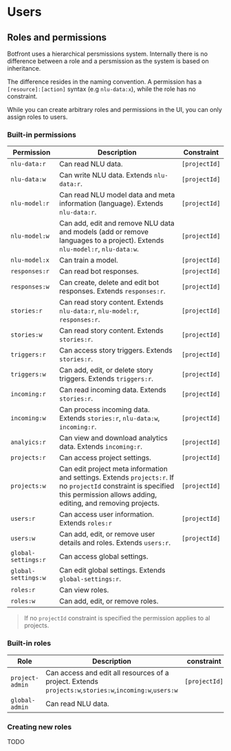 # Users

## Roles and permissions

Botfront uses a hierarchical persmissions system. Internally there is no difference between a role and a persmission as the system is based on inheritance.

The difference resides in the naming convention. A permission has a `[resource]:[action]` syntax (e.g `nlu-data:x`), while the role has no constraint. 

While you can create arbitrary roles and permissions in the UI, you can only assign roles to users.



### Built-in permissions

| Permission          | Description                                                                                                                                                                           | Constraint    |
|---------------------|---------------------------------------------------------------------------------------------------------------------------------------------------------------------------------------|---------------|
| `nlu-data:r`        | Can read NLU data.                                                                                                                                                                    | `[projectId]` |
| `nlu-data:w`        | Can write NLU data. Extends `nlu-data:r`.                                                                                                                                             | `[projectId]` |
| `nlu-model:r`       | Can read NLU model data and meta information (language). Extends `nlu-data:r`.                                                                                                        | `[projectId]` |
| `nlu-model:w`       | Can add, edit and remove NLU data and models (add or remove languages to a project). Extends `nlu-model:r`, `nlu-data:w`.                                                             | `[projectId]` |
| `nlu-model:x`       | Can train a model.                                                                                                                                                                    | `[projectId]` |
| `responses:r`       | Can read bot responses.                                                                                                                                                               | `[projectId]` |
| `responses:w`       | Can create, delete and edit bot responses. Extends `responses:r`.                                                                                                                     | `[projectId]` |
| `stories:r`         | Can read story content. Extends `nlu-data:r`, `nlu-model:r`, `responses:r`.                                                                                                           | `[projectId]` |
| `stories:w`         | Can read story content. Extends `stories:r`.                                                                                                                                          | `[projectId]` |
| `triggers:r`        | Can access story triggers. Extends `stories:r`.                                                                                                                                       | `[projectId]` |
| `triggers:w`        | Can add, edit, or delete story triggers. Extends `triggers:r`.                                                                                                                        | `[projectId]` |
| `incoming:r`        | Can read incoming data. Extends `stories:r`.                                                                                                                                          | `[projectId]` |
| `incoming:w`        | Can process incoming data. Extends `stories:r`, `nlu-data:w`, `incoming:r`.                                                                                                           | `[projectId]` |
| `analyics:r`        | Can view and download analytics data. Extends `incoming:r`.                                                                                                                           | `[projectId]` |
| `projects:r`        | Can access project settings.                                                                                                                                                          | `[projectId]` |
| `projects:w`        | Can edit project meta information and settings. Extends `projects:r`. If no `projectId` constraint is specified this permission allows adding, editing, and removing projects.        | `[projectId]` |
| `users:r`           | Can access user information. Extends `roles:r`                                                                                                                                        | `[projectId]` |
| `users:w`           | Can add, edit, or remove user details and roles. Extends `users:r`.                                                                                                                   | `[projectId]` |
| `global-settings:r` | Can access global settings.                                                                                                                                                           |               |
| `global-settings:w` | Can edit global settings. Extends `global-settings:r`.                                                                                                                                |               |
| `roles:r`           | Can view roles.                                                                                                                                                                       |               |
| `roles:w`           | Can add, edit, or remove roles.                                                                                                                                                       |               |


> If no `projectId` constraint is specified the permission applies to al projects.


### Built-in roles

| Role            | Description                                                                                             | constraint    |
|-----------------|---------------------------------------------------------------------------------------------------------|---------------|
| `project-admin` | Can access and edit all resources of a project. Extends `projects:w`,`stories:w`,`incoming:w`,`users:w` | `[projectId]` |
| `global-admin`  | Can read NLU data.                                                                                      |               |


### Creating new roles

TODO
